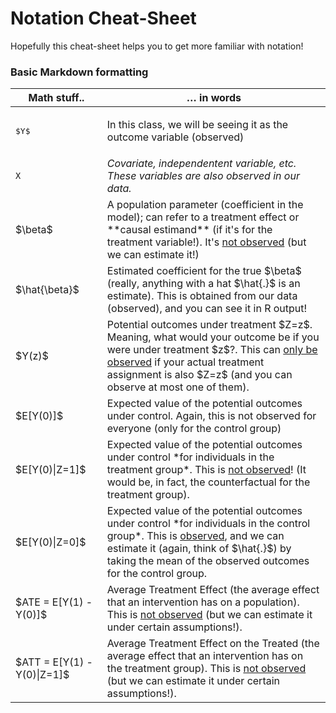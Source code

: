 ---
---

<style>
.invisible-text {
    display: none;
}

.btn-editor {
    font-weight: bold !important;
    font-size: 30px !important;
    color: rgba(132, 81, 161,1) !important;
}

.stackedit-button-wrapper {
    text-align: center;
    font-weight: bold;
    font-weight: bold;
    display: table;
    border-width: thick;
    border: 5px solid rgba(132, 81, 161,1);
    font-family: "Work Sans";
    border-radius: 15px;
    margin: 0em auto;
    overflow: hidden;
    padding: 0.4em 0.4em;
}
</style>

# Notation Cheat-Sheet

Hopefully this cheat-sheet helps you to get more familiar with notation!

### Basic Markdown formatting

<table>
<colgroup>
<col width="20%" />
<col width="60%" />
</colgroup>
<thead>
<tr class="header">
<th>Math stuff..</th>
<th>… in words</th>
</tr>
</thead>
<tbody>
<tr class="odd">
<td><pre>$Y$</pre></td>
<td><p>In this class, we will be seeing it as the outcome variable (observed)</td>
</tr>
<tr class="even">
<td><code>X</code></td>
<td><em>Covariate, independentent variable, etc. These variables are also observed in our data.</em></td>
</tr>
<tr class="odd">
<td>$\beta$</td>
<td>A population parameter (coefficient in the model); can refer to a treatment effect or **causal estimand** (if it's for the treatment variable!). It's <u>not observed</u> (but we can estimate it!)</td>
</tr>
<tr class="even">
<td>$\hat{\beta}$</td>
<td>Estimated coefficient for the true $\beta$ (really, anything with a hat $\hat{.}$ is an estimate). This is obtained from our data (observed), and you can see it in R output!</td>
</tr>
<tr class="odd">
<td>$Y(z)$</td>
<td>Potential outcomes under treatment $Z=z$. Meaning, what would your outcome be if you were under treatment $z$?. This can <u>only be observed</u> if your actual treatment assignment is also $Z=z$ (and you can observe at most one of them).</td>
</tr>
<tr class="even">
<td>$E[Y(0)]$</td>
<td>Expected value of the potential outcomes under control. Again, this is not observed for everyone (only for the control group)</td>
</tr>
<tr class="odd">
<td>$E[Y(0)|Z=1]$</td>
<td>Expected value of the potential outcomes under control *for individuals in the treatment group*. This is <u>not observed</u>! (It would be, in fact, the counterfactual for the treatment group).</td>
</tr>
<tr class="even">
<td>$E[Y(0)|Z=0]$</td>
<td>Expected value of the potential outcomes under control *for individuals in the control group*. This is <u>observed</u>, and we can estimate it (again, think of $\hat{.}$) by taking the mean of the observed outcomes for the control group.</td>
</tr>
<tr class="odd">
<td>$ATE = E[Y(1) - Y(0)]$</td>
<td>Average Treatment Effect (the average effect that an intervention has on a population). This is <u>not observed</u> (but we can estimate it under certain assumptions!).</td>
</tr>
<tr class="even">
<td>$ATT = E[Y(1) - Y(0)|Z=1]$</td>
<td>Average Treatment Effect on the Treated (the average effect that an intervention has on the treatment group). This is <u>not observed</u> (but we can estimate it under certain assumptions!).</td>
</tr>
</tbody>
</table>